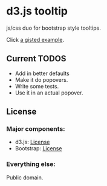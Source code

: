 # d3.js tooltip
js/css duo for bootstrap style tooltips.

Click [a gisted example](http://bl.ocks.org/2981335). 

## Current TODOS
* Add in better defaults
* Make it do popovers. 
* Write some tests. 
* Use it in an actual popover. 

## License

### Major components:
* d3.js: [License](https://github.com/mbostock/d3/blob/master/LICENSE)
* Bootstrap: [License](https://github.com/twitter/bootstrap/blob/master/LICENSE)

### Everything else:

Public domain. 
